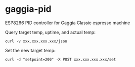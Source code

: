 # gaggia-pid
ESP8266 PID controller for Gaggia Classic espresso machine

Query target temp, uptime, and actual temp:

```
curl -v xxx.xxx.xxx.xxx/json
```

Set the new target temp:

```
curl -d "setpoint=200" -X POST xxx.xxx.xxx.xxx/set
```